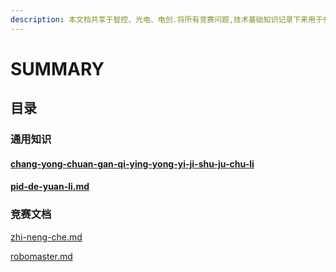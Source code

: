 ```yaml
---
description: 本文档共享于智控、光电、电创.将所有竞赛问题,技术基础知识记录下来用于参考引用,传承接代! 😈
---
```


# SUMMARY

## 目录

### 通用知识

#### [chang-yong-chuan-gan-qi-ying-yong-yi-ji-shu-ju-chu-li](tong-yong-zhi-shi/chang-yong-chuan-gan-qi-ying-yong-yi-ji-shu-ju-chu-li/ "mention")

#### [pid-de-yuan-li.md](tong-yong-zhi-shi/pid-kong-zhi/pid-de-yuan-li.md "mention")



### 竞赛文档&#x20;

[zhi-neng-che.md](cmpdoc/zhi-neng-che.md "mention")

[robomaster.md](cmpdoc/robomaster.md "mention")

